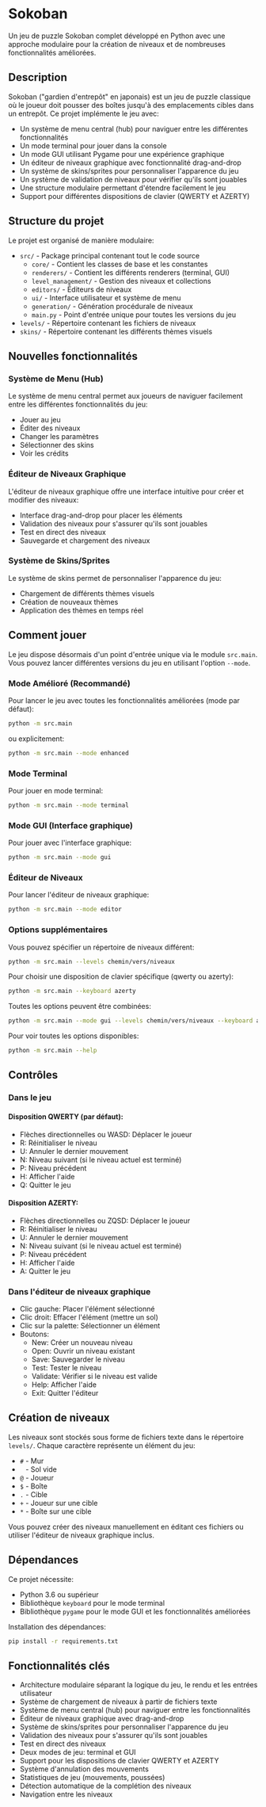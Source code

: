 # Sokoban

Un jeu de puzzle Sokoban complet développé en Python avec une approche modulaire pour la création de niveaux et de nombreuses fonctionnalités améliorées.

## Description

Sokoban ("gardien d'entrepôt" en japonais) est un jeu de puzzle classique où le joueur doit pousser des boîtes jusqu'à des emplacements cibles dans un entrepôt. Ce projet implémente le jeu avec:

- Un système de menu central (hub) pour naviguer entre les différentes fonctionnalités
- Un mode terminal pour jouer dans la console
- Un mode GUI utilisant Pygame pour une expérience graphique
- Un éditeur de niveaux graphique avec fonctionnalité drag-and-drop
- Un système de skins/sprites pour personnaliser l'apparence du jeu
- Un système de validation de niveaux pour vérifier qu'ils sont jouables
- Une structure modulaire permettant d'étendre facilement le jeu
- Support pour différentes dispositions de clavier (QWERTY et AZERTY)

## Structure du projet

Le projet est organisé de manière modulaire:

- `src/` - Package principal contenant tout le code source
  - `core/` - Contient les classes de base et les constantes
  - `renderers/` - Contient les différents renderers (terminal, GUI)
  - `level_management/` - Gestion des niveaux et collections
  - `editors/` - Éditeurs de niveaux
  - `ui/` - Interface utilisateur et système de menu
  - `generation/` - Génération procédurale de niveaux
  - `main.py` - Point d'entrée unique pour toutes les versions du jeu
- `levels/` - Répertoire contenant les fichiers de niveaux
- `skins/` - Répertoire contenant les différents thèmes visuels

## Nouvelles fonctionnalités

### Système de Menu (Hub)

Le système de menu central permet aux joueurs de naviguer facilement entre les différentes fonctionnalités du jeu:
- Jouer au jeu
- Éditer des niveaux
- Changer les paramètres
- Sélectionner des skins
- Voir les crédits

### Éditeur de Niveaux Graphique

L'éditeur de niveaux graphique offre une interface intuitive pour créer et modifier des niveaux:
- Interface drag-and-drop pour placer les éléments
- Validation des niveaux pour s'assurer qu'ils sont jouables
- Test en direct des niveaux
- Sauvegarde et chargement des niveaux

### Système de Skins/Sprites

Le système de skins permet de personnaliser l'apparence du jeu:
- Chargement de différents thèmes visuels
- Création de nouveaux thèmes
- Application des thèmes en temps réel

## Comment jouer

Le jeu dispose désormais d'un point d'entrée unique via le module `src.main`. Vous pouvez lancer différentes versions du jeu en utilisant l'option `--mode`.

### Mode Amélioré (Recommandé)

Pour lancer le jeu avec toutes les fonctionnalités améliorées (mode par défaut):

```bash
python -m src.main
```

ou explicitement:

```bash
python -m src.main --mode enhanced
```

### Mode Terminal

Pour jouer en mode terminal:

```bash
python -m src.main --mode terminal
```

### Mode GUI (Interface graphique)

Pour jouer avec l'interface graphique:

```bash
python -m src.main --mode gui
```

### Éditeur de Niveaux

Pour lancer l'éditeur de niveaux graphique:

```bash
python -m src.main --mode editor
```

### Options supplémentaires

Vous pouvez spécifier un répertoire de niveaux différent:

```bash
python -m src.main --levels chemin/vers/niveaux
```

Pour choisir une disposition de clavier spécifique (qwerty ou azerty):

```bash
python -m src.main --keyboard azerty
```

Toutes les options peuvent être combinées:

```bash
python -m src.main --mode gui --levels chemin/vers/niveaux --keyboard azerty
```

Pour voir toutes les options disponibles:

```bash
python -m src.main --help
```

## Contrôles

### Dans le jeu

#### Disposition QWERTY (par défaut):
- Flèches directionnelles ou WASD: Déplacer le joueur
- R: Réinitialiser le niveau
- U: Annuler le dernier mouvement
- N: Niveau suivant (si le niveau actuel est terminé)
- P: Niveau précédent
- H: Afficher l'aide
- Q: Quitter le jeu

#### Disposition AZERTY:
- Flèches directionnelles ou ZQSD: Déplacer le joueur
- R: Réinitialiser le niveau
- U: Annuler le dernier mouvement
- N: Niveau suivant (si le niveau actuel est terminé)
- P: Niveau précédent
- H: Afficher l'aide
- A: Quitter le jeu

### Dans l'éditeur de niveaux graphique

- Clic gauche: Placer l'élément sélectionné
- Clic droit: Effacer l'élément (mettre un sol)
- Clic sur la palette: Sélectionner un élément
- Boutons:
  - New: Créer un nouveau niveau
  - Open: Ouvrir un niveau existant
  - Save: Sauvegarder le niveau
  - Test: Tester le niveau
  - Validate: Vérifier si le niveau est valide
  - Help: Afficher l'aide
  - Exit: Quitter l'éditeur

## Création de niveaux

Les niveaux sont stockés sous forme de fichiers texte dans le répertoire `levels/`. Chaque caractère représente un élément du jeu:

- `#` - Mur
- ` ` - Sol vide
- `@` - Joueur
- `$` - Boîte
- `.` - Cible
- `+` - Joueur sur une cible
- `*` - Boîte sur une cible

Vous pouvez créer des niveaux manuellement en éditant ces fichiers ou utiliser l'éditeur de niveaux graphique inclus.

## Dépendances

Ce projet nécessite:

- Python 3.6 ou supérieur
- Bibliothèque `keyboard` pour le mode terminal
- Bibliothèque `pygame` pour le mode GUI et les fonctionnalités améliorées

Installation des dépendances:

```bash
pip install -r requirements.txt
```

## Fonctionnalités clés

- Architecture modulaire séparant la logique du jeu, le rendu et les entrées utilisateur
- Système de chargement de niveaux à partir de fichiers texte
- Système de menu central (hub) pour naviguer entre les fonctionnalités
- Éditeur de niveaux graphique avec drag-and-drop
- Système de skins/sprites pour personnaliser l'apparence du jeu
- Validation des niveaux pour s'assurer qu'ils sont jouables
- Test en direct des niveaux
- Deux modes de jeu: terminal et GUI
- Support pour les dispositions de clavier QWERTY et AZERTY
- Système d'annulation des mouvements
- Statistiques de jeu (mouvements, poussées)
- Détection automatique de la complétion des niveaux
- Navigation entre les niveaux
